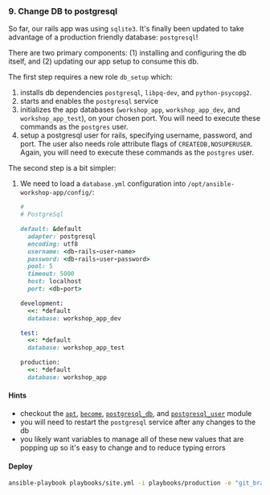 ### 9. Change DB to postgresql

So far, our rails app was using `sqlite3`. It's finally been updated to take
advantage of a production friendly database: `postgresql`!

There are two primary components: (1) installing and configuring the db itself,
and (2) updating our app setup to consume this db.

The first step requires a new role `db_setup` which:

1. installs db dependencies `postgresql`, `libpq-dev`, and `python-psycopg2`.
2. starts and enables the `postgresql` service
3. initializes the app databases (`workshop_app`, `workshop_app_dev`, and
   `workshop_app_test`), on your chosen port. You will need to execute these
   commands as the `postgres` user.
4. setup a postgresql user for rails, specifying username, password, and port.
   The user also needs role attribute flags of `CREATEDB,NOSUPERUSER`. Again,
   you will need to execute these commands as the `postgres` user.

The second step is a bit simpler:

1. We need to load a `database.yml` configuration into
   `/opt/ansible-workshop-app/config/`:

   ```rb
   #
   # PostgreSql

   default: &default
     adapter: postgresql
     encoding: utf8
     username: <db-rails-user-name>
     password: <db-rails-user-password>
     pool: 5
     timeout: 5000
     host: localhost
     port: <db-port>

   development:
     <<: *default
     database: workshop_app_dev

   test:
     <<: *default
     database: workshop_app_test

   production:
     <<: *default
     database: workshop_app
   ```

#### Hints

- checkout the [`apt`][apt], [`become`][become],
  [`postgresql_db`][postgresql_db], and
  [`postgresql_user`][postgresql_user] module
- you will need to restart the `postgresql` service after any changes to the db
- you likely want variables to manage all of these new values that are popping
  up so it's easy to change and to reduce typing errors

#### Deploy

```bash
ansible-playbook playbooks/site.yml -i playbooks/production -e "git_branch=step-9-plus"
```

[apt]: https://docs.ansible.com/ansible/apt_module.html
[become]: https://docs.ansible.com/ansible/become.html
[authorized_key]: https://docs.ansible.com/ansible/authorized_key_module.html
[copy]: https://docs.ansible.com/ansible/copy_module.html
[failed_when]: https://docs.ansible.com/ansible/playbooks_error_handling.html
[file]: https://docs.ansible.com/ansible/file_module.html
[handler]: https://docs.ansible.com/ansible/glossary.html#term-handlers
[lineinfile]: https://docs.ansible.com/ansible/lineinfile_module.html
[postgresql_db]: https://docs.ansible.com/ansible/postgresql_db_module.html
[postgresql_user]: https://docs.ansible.com/ansible/postgresql_user_module.html
[register]: https://docs.ansible.com/ansible/playbooks_conditionals.html#register-variables
[service]: https://docs.ansible.com/ansible/service_module.html
[ssh-key]: https://help.github.com/articles/generating-an-ssh-key/
[template]: https://docs.ansible.com/ansible/template_module.html
